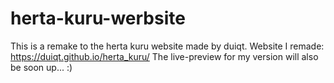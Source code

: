 # herta-kuru-werbsite
This is a remake to the herta kuru website made by duiqt. Website I remade: https://duiqt.github.io/herta_kuru/
The live-preview for my version will also be soon up... :)
